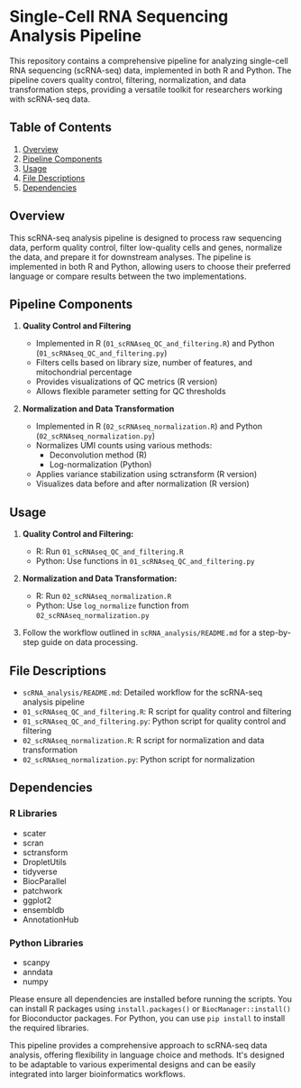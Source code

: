 # Single-Cell RNA Sequencing Analysis Pipeline

This repository contains a comprehensive pipeline for analyzing single-cell RNA sequencing (scRNA-seq) data, implemented in both R and Python. The pipeline covers quality control, filtering, normalization, and data transformation steps, providing a versatile toolkit for researchers working with scRNA-seq data.

## Table of Contents

1. [Overview](#overview)
2. [Pipeline Components](#pipeline-components)
3. [Usage](#usage)
4. [File Descriptions](#file-descriptions)
5. [Dependencies](#dependencies)

## Overview

This scRNA-seq analysis pipeline is designed to process raw sequencing data, perform quality control, filter low-quality cells and genes, normalize the data, and prepare it for downstream analyses. The pipeline is implemented in both R and Python, allowing users to choose their preferred language or compare results between the two implementations.

## Pipeline Components

1. **Quality Control and Filtering**
   - Implemented in R (`01_scRNAseq_QC_and_filtering.R`) and Python (`01_scRNAseq_QC_and_filtering.py`)
   - Filters cells based on library size, number of features, and mitochondrial percentage
   - Provides visualizations of QC metrics (R version)
   - Allows flexible parameter setting for QC thresholds

2. **Normalization and Data Transformation**
   - Implemented in R (`02_scRNAseq_normalization.R`) and Python (`02_scRNAseq_normalization.py`)
   - Normalizes UMI counts using various methods:
     - Deconvolution method (R)
     - Log-normalization (Python)
   - Applies variance stabilization using sctransform (R version)
   - Visualizes data before and after normalization (R version)

## Usage

1. **Quality Control and Filtering:**
   - R: Run `01_scRNAseq_QC_and_filtering.R`
   - Python: Use functions in `01_scRNAseq_QC_and_filtering.py`

2. **Normalization and Data Transformation:**
   - R: Run `02_scRNAseq_normalization.R`
   - Python: Use `log_normalize` function from `02_scRNAseq_normalization.py`

3. Follow the workflow outlined in `scRNA_analysis/README.md` for a step-by-step guide on data processing.

## File Descriptions

- `scRNA_analysis/README.md`: Detailed workflow for the scRNA-seq analysis pipeline
- `01_scRNAseq_QC_and_filtering.R`: R script for quality control and filtering
- `01_scRNAseq_QC_and_filtering.py`: Python script for quality control and filtering
- `02_scRNAseq_normalization.R`: R script for normalization and data transformation
- `02_scRNAseq_normalization.py`: Python script for normalization

## Dependencies

### R Libraries
- scater
- scran
- sctransform
- DropletUtils
- tidyverse
- BiocParallel
- patchwork
- ggplot2
- ensembldb
- AnnotationHub

### Python Libraries
- scanpy
- anndata
- numpy

Please ensure all dependencies are installed before running the scripts. You can install R packages using `install.packages()` or `BiocManager::install()` for Bioconductor packages. For Python, you can use `pip install` to install the required libraries.

This pipeline provides a comprehensive approach to scRNA-seq data analysis, offering flexibility in language choice and methods. It's designed to be adaptable to various experimental designs and can be easily integrated into larger bioinformatics workflows.
